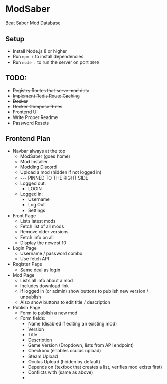 # ModSaber
Beat Saber Mod Database

## Setup
* Install Node.js 8 or higher
* Run `npm i` to install dependencies
* Run `node .` to run the server on port `3000`

## TODO:
* ~~Registry Routes that serve mod data~~
* ~~Implement Redis Route Caching~~
* ~~Docker~~
* ~~Docker Compose Rules~~
* Frontend UI
* Write Proper Readme
* Password Resets

## Frontend Plan
* Navbar always at the top
  * ModSaber (goes home)
  * Mod Installer
  * Modding Discord
  * Upload a mod (hidden if not logged in)
  * --- PINNED TO THE RIGHT SIDE
  * Logged out:
    * LOGIN
  * Logged in:
    * Username
    * Log Out
    * Settings
* Front Page
  * Lists latest mods
  * Fetch list of all mods
  * Remove older versions
  * Fetch info on all
  * Display the newest 10
* Login Page
  * Username / password combo
  * Use fetch API
* Register Page
  * Same deal as login
* Mod Page
  * Lists all info about a mod
  * Includes download link
  * If logged in (or admin) show buttons to publish new version / unpublish
  * Also show buttons to edit title / description
* Publish Page
  * Form to publish a new mod
  * Form fields:
    * Name (disabled if editing an existing mod)
    * Version
    * Title
    * Description
    * Game Version (Dropdown, lists from API endpoint)
    * Checkbox (enables oculus upload)
    * Steam Upload
    * Oculus Upload (hidden by default)
    * Depends on (textbox that creates a list, verifies mod exists first)
    * Conflicts with (same as above)
    * 
